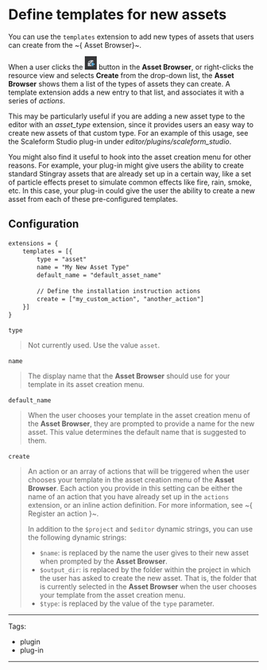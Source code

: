 # Define templates for new assets

You can use the `templates` extension to add new types of assets that users can create from the ~{ Asset Browser}~.

When a user clicks the ![Create asset icon](../../images/icon_createAsset.png) button in the **Asset Browser**, or right-clicks the resource view and selects **Create** from the drop-down list, the **Asset Browser** shows them a list of the types of assets they can create. A template extension adds a new entry to that list, and associates it with a series of *actions*.

This may be particularly useful if you are adding a new asset type to the editor with an *asset_type* extension, since it provides users an easy way to create new assets of that custom type. For an example of this usage, see the Scaleform Studio plug-in under *editor/plugins/scaleform_studio*.

You might also find it useful to hook into the asset creation menu for other reasons. For example, your plug-in might give users the ability to create standard Stingray assets that are already set up in a certain way, like a set of particle effects preset to simulate common effects like fire, rain, smoke, etc. In this case, your plug-in could give the user the ability to create a new asset from each of these pre-configured templates.

## Configuration

~~~{sjson}
extensions = {
	templates = [{
		type = "asset"
		name = "My New Asset Type"
		default_name = "default_asset_name"

		// Define the installation instruction actions
		create = ["my_custom_action", "another_action"]
	}]
}
~~~

`type`

>	Not currently used. Use the value `asset`.

`name`

>	The display name that the **Asset Browser** should use for your template in its asset creation menu.

`default_name`

>	When the user chooses your template in the asset creation menu of the **Asset Browser**, they are prompted to provide a name for the new asset. This value determines the default name that is suggested to them.

`create`

>	An action or an array of actions that will be triggered when the user chooses your template in the asset creation menu of the **Asset Browser**. Each action you provide in this setting can be either the name of an action that you have already set up in the `actions` extension, or an inline action definition. For more information, see ~{ Register an action }~.
>
>	In addition to the `$project` and `$editor` dynamic strings, you can use the following dynamic strings:
>
>	-	`$name`: is replaced by the name the user gives to their new asset when prompted by the **Asset Browser**.
>	-	`$output_dir`: is replaced by the folder within the project in which the user has asked to create the new asset. That is, the folder that is currently selected in the **Asset Browser** when the user chooses your template from the asset creation menu.
>	-	`$type`: is replaced by the value of the `type` parameter.

---
Tags:
-	plugin
-	plug-in
---
